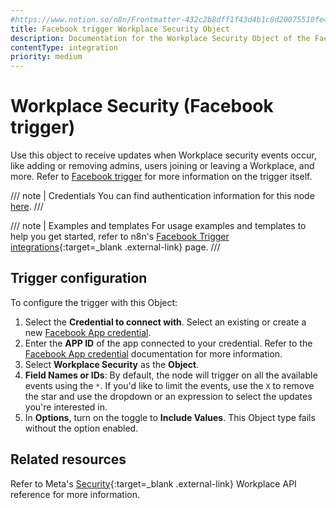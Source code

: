 ```yaml
---
#https://www.notion.so/n8n/Frontmatter-432c2b8dff1f43d4b1c8d20075510fe4
title: Facebook trigger Workplace Security Object
description: Documentation for the Workplace Security Object of the Facebook trigger node in n8n, a workflow automation platform. Includes configuration details.
contentType: integration
priority: medium
---
```


# Workplace Security (Facebook trigger)

Use this object to receive updates when Workplace security events occur, like adding or removing admins, users joining or leaving a Workplace, and more. Refer to [Facebook trigger](/integrations/builtin/trigger-nodes/n8n-nodes-base.facebooktrigger/) for more information on the trigger itself.

/// note | Credentials
You can find authentication information for this node [here](/integrations/builtin/credentials/facebookapp/).
///

///  note  | Examples and templates
For usage examples and templates to help you get started, refer to n8n's [Facebook Trigger integrations](https://n8n.io/integrations/facebook-trigger/){:target=_blank .external-link} page.
///

## Trigger configuration

To configure the trigger with this Object:

1. Select the **Credential to connect with**. Select an existing or create a new [Facebook App credential](/integrations/builtin/credentials/facebookapp/).
1. Enter the **APP ID** of the app connected to your credential. Refer to the [Facebook App credential](/integrations/builtin/credentials/facebookapp/) documentation for more information.
1. Select **Workplace Security** as the **Object**.
1. **Field Names or IDs**: By default, the node will trigger on all the available events using the `*`. If you'd like to limit the events, use the `X` to remove the star and use the dropdown or an expression to select the updates you're interested in.
1. In **Options**, turn on the toggle to **Include Values**. This Object type fails without the option enabled.

## Related resources

Refer to Meta's [Security](https://developers.facebook.com/docs/workplace/reference/webhooks/#security){:target=_blank .external-link} Workplace API reference for more information.
